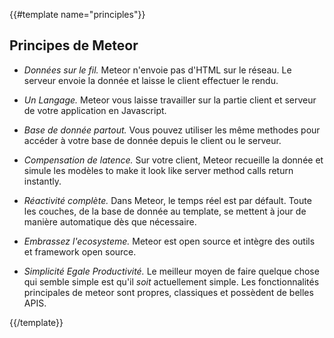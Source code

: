 {{#template name="principles"}}

<h2 id="sevenprinciples">Principes de Meteor</h2>

- _Données sur le fil._ Meteor n'envoie pas d'HTML sur le réseau. Le serveur envoie la donnée et 
laisse le client effectuer le rendu.

- _Un Langage._ Meteor vous laisse travailler sur la partie client et serveur de votre application en Javascript.

- _Base de donnée partout._ Vous pouvez utiliser les même methodes pour accéder à votre base de donnée depuis le client ou le serveur.

- _Compensation de latence._ Sur votre client, Meteor recueille la donnée et simule les modèles to make it look like server method calls return instantly.

- _Réactivité complète._ Dans Meteor, le temps réel est par défault. Toute les couches, de la base de donnée au template, se mettent à jour de manière automatique dès que nécessaire. 

- _Embrassez l'ecosysteme._ Meteor est open source et intègre des outils et framework open source.

- _Simplicité Egale Productivité._ Le meilleur moyen de faire quelque chose qui semble simple est qu'il _soit_ actuellement simple. Les fonctionnalités principales de meteor sont propres, classiques et possèdent de belles APIS.  

{{/template}}
